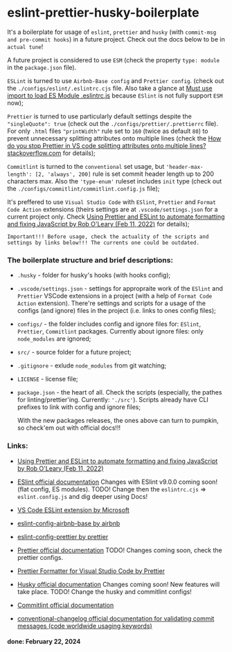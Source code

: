 # eslint-prettier-husky-boilerplate

It's a boilerplate for usage of `eslint`, `prettier` and `husky` (with `commit-msg and pre-commit hooks`) in a future project. Check out the docs below to be in `actual tune`!

A future project is considered to use `ESM` (check the property `type: module` in the `package.json` file).

`ESLint` is turned to use `Airbnb-Base config` and `Prettier config`. (check out the `./configs/eslint/.eslintrc.cjs` file. Also take a glance at [Must use import to load ES Module .eslintrc.js](https://stackoverflow.com/questions/70487806/must-use-import-to-load-es-module-eslintrc-js) because `ESlint` is not fully support `ESM` now);

`Prettier` is turned to use particularly default settings despite the `"singleQuote": true` (check out the `./configs/prettier/.prettierrc` file). For only `.html` files `"printWidth"` rule set to `160` (twice as default `80`) to prevent unnecessary splitting attributes onto multiple lines (check the [How do you stop Prettier in VS code splitting attributes onto multiple lines? stackoverflow.com](https://stackoverflow.com/questions/56291245/how-do-you-stop-prettier-in-vs-code-splitting-attributes-onto-multiple-lines) for details);

`Commitlint` is turned to the `conventional` set usage, but `'header-max-length': [2, 'always', 200]` rule is set commit header length up to 200 characters max. Also the `'type-enum'` ruleset includes `init` type (check out the `./configs/commitlint/commitlint.config.js` file);

It's preffered to use `Visual Studio Code` with `ESlint`, `Prettier` and `Format Code Action` extensions (theirs settings are at `.vscode/settings.json` for a current project only. Check [Using Prettier and ESLint to automate formatting and fixing JavaScript by Rob O'Leary (Feb 11, 2022)](https://blog.logrocket.com/using-prettier-eslint-automate-formatting-fixing-javascript/) for details);

`Important!!! Before usage, check the actuality of the scripts and settings by links below!!! The currents one could be outdated.`

### The boilerplate structure and brief descriptions:

- `.husky` - folder for husky's hooks (with hooks config);
- `.vscode/settings.json` - settings for appropraite work of the `ESlint` and `Prettier` VSCode extensions in a project (with a help of `Format Code Action` extension). There're settings and scripts for a usage of the configs (and ignore) files in the project (i.e. links to ones config files);
- `configs/` - the folder includes config and ignore files for: `ESlint`, `Prettier`, `Commitlint` packages. Currently about ignore files: only `node_modules` are ignored;
- `src/` - source folder for a future project;
- `.gitignore` - exlude `node_modules` from git watching;
- `LICENSE` - license file;
- `package.json` - the heart of all.
  Check the scripts (especially, the pathes for linting/prettier'ing. Currently: `'./src'`). Scripts already have CLI prefixes to link with config and ignore files;

  With the new packages releases, the ones above can turn to pumpkin, so check'em out with official docs!!!

### Links:

- [Using Prettier and ESLint to automate formatting and fixing JavaScript by Rob O'Leary (Feb 11, 2022)](https://blog.logrocket.com/using-prettier-eslint-automate-formatting-fixing-javascript/)

- [ESlint official documentation](https://eslint.org/docs/latest/) Changes with ESlint v9.0.0 coming soon! (flat config, ES modules). TODO! Change then the `eslintrc.cjs` => `eslint.config.js` and dig deeper using Docs!
- [VS Code ESLint extension by Microsoft](https://marketplace.visualstudio.com/items?itemName=dbaeumer.vscode-eslint)
- [eslint-config-airbnb-base by airbnb](https://github.com/airbnb/javascript/tree/master/packages/eslint-config-airbnb-base)
- [eslint-config-prettier by prettier](https://github.com/prettier/eslint-config-prettier)

- [Prettier official documentation](https://prettier.io/docs/en/) TODO! Changes coming soon, check the prettier configs.
- [Prettier Formatter for Visual Studio Code by Prettier](https://marketplace.visualstudio.com/items?itemName=esbenp.prettier-vscode)

- [Husky official documentation](https://typicode.github.io/husky/) Changes coming soon! New features will take place. TODO! Change the husky and commitlint configs!

- [Commitlint official documentation](https://commitlint.js.org/#/)

- [conventional-changelog official documentation for validating commit messages (code worldwide usaging keywords)](/https://github.com/conventional-changelog/commitlint)

#### done: February 22, 2024
